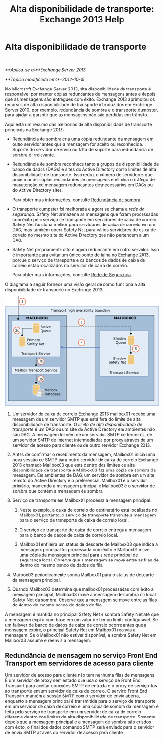 ﻿---
title: 'Alta disponibilidade de transporte: Exchange 2013 Help'
TOCTitle: Alta disponibilidade de transporte
ms:assetid: e9ec6d05-f441-4cca-8592-8f7469948299
ms:mtpsurl: https://technet.microsoft.com/pt-br/library/JJ657506(v=EXCHG.150)
ms:contentKeyID: 50486926
ms.date: 05/22/2018
mtps_version: v=EXCHG.150
ms.translationtype: MT
---

# Alta disponibilidade de transporte

 

_**Aplica-se a:**Exchange Server 2013_

_**Tópico modificado em:**2012-10-15_

No Microsoft Exchange Server 2013, alta disponibilidade de transporte é responsável por manter cópias redundantes de mensagens antes e depois que as mensagens são entregues com êxito. Exchange 2013 aprimorou os recursos de alta disponibilidade de transporte introduzidos em Exchange Server 2010, por exemplo, redundância de sombra e o transporte dumpster, para ajudar a garantir que as mensagens não são perdidas em trânsito.

Aqui está um resumo das melhorias de alta disponibilidade de transporte principais na Exchange 2013:

  - Redundância de sombra cria uma cópia redundante da mensagem em outro servidor antes que a mensagem for aceito ou reconhecida. Suporte do servidor de envio ou falta de suporte para redundância de sombra é irrelevante.

  - Redundância de sombra reconhece tanto a grupos de disponibilidade de banco de dados (DAGs) e sites do Active Directory como limites de alta disponibilidade de transporte. Isso reduz o número de servidores que pode manter cópias redundantes de mensagens e elimina o tráfego de manutenção de mensagem redundantes desnecessários em DAGs ou do Active Directory sites.
    
    Para obter mais informações, consulte [Redundância de sombra](shadow-redundancy-exchange-2013-help.md).

  - O transporte dumpster foi melhorada e agora se chama a *rede de segurança*. Safety Net armazena as mensagens que foram processadas com êxito pelo serviço de transporte em servidores de caixa de correio. Safety Net funciona melhor para servidores de caixa de correio em um DAG, mas também opera Safety Net para vários servidores de caixa de correio no mesmo site do Active Directory que não pertencem a um DAG.

  - Safety Net propriamente dito é agora redundante em outro servidor. Isso é importante para evitar um único ponto de falha no Exchange 2013, porque o serviço de transporte e os bancos de dados de caixa de correio estão localizados no servidor de caixa de correio.
    
    Para obter mais informações, consulte [Rede de Segurança](safety-net-exchange-2013-help.md).

O diagrama a seguir fornece uma visão geral de como funciona a alta disponibilidade de transporte no Exchange 2013.

![Visão geral de alta disponibilidade de transporte](images/JJ657506.88f2284d-8afe-4c8f-94a6-cd4c097a55d8(EXCHG.150).gif "Visão geral de alta disponibilidade de transporte")

1.  Um servidor de caixa de correio Exchange 2013 mailbox01 recebe uma mensagem de um servidor SMTP que está fora do limite de alta disponibilidade de transporte. O *limite de alta disponibilidade de transporte* é um DAG ou um site do Active Directory em ambientes não são DAG. A mensagem foi vêm de um servidor SMTP de terceiros, de um servidor SMTP de Internet intermediadas por proxy através de um servidor de acesso para cliente ou de outro servidor Exchange 2013.

2.  Antes de confirmar o recebimento da mensagem, Mailbox01 inicia uma nova sessão de SMTP para outro servidor de caixa de correio Exchange 2013 chamado Mailbox03 que está dentro dos limites de alta disponibilidade de transporte e Mailbox03 faz uma cópia de sombra da mensagem. Em ambientes de DAG, um servidor de sombra em um site remoto do Active Directory é o preferencial. Mailbox01 é o servidor primário, mantendo a mensagem principal e Mailbox03 é o servidor de sombra que contém a mensagem de sombra.

3.  Serviço de transporte em Mailbox01 processa a mensagem principal.
    
    1.  Neste exemplo, a caixa de correio do destinatário está localizada no Mailbox01, portanto, o serviço de transporte transmite a mensagem para o serviço de transporte de caixa de correio local.
    
    2.  O serviço de transporte de caixa de correio entrega a mensagem para o banco de dados de caixa de correio local.
    
    3.  Mailbox01 enfileira um status de descarte de Mailbox03 que indica a mensagem principal foi processada com êxito e Mailbox01 move uma cópia da mensagem principal para a rede principal de segurança local. Observe que a mensagem se move entre as filas de dentro do mesmo banco de dados de fila.

4.  Mailbox03 periodicamente sonda Mailbox01 para o status de descarte da mensagem principal.

5.  Quando Mailbox03 determina que mailbox01 processadas com êxito a mensagem principal, Mailbox03 move a mensagem de sombra no local Safety Net da sombra. Observe que a mensagem se move entre as filas de dentro do mesmo banco de dados de fila.

A mensagem é mantida no principal Safety Net e sombra Safety Net até que a mensagem expira com base em um valor de tempo limite configurável. Se um failover de banco de dados de caixa de correio ocorre antes que a mensagem expire, o principal Safety Net em Mailbox01 reenvia a mensagem. Se o Mailbox01 não estiver disponível, a sombra Safety Net em Mailbox03 assume e reenvia a mensagem.

## Redundância de mensagem no serviço Front End Transport em servidores de acesso para cliente

Um servidor de acesso para cliente não tem nenhuma filas de mensagens. É um servidor de proxy sem estado que usa o serviço de Front End Transport para aceitar conexões SMTP de entrada e o proxy de serviço-los ao transporte em um servidor de caixa de correio. O serviço Front End Transport mantém a sessão SMTP com o servidor de envio aberta, enquanto a mensagem principal é transmitida para o serviço de transporte em um servidor de caixa de correio e uma cópia de sombra da mensagem é feita pelo serviço de transporte em um servidor de caixa de correio diferente dentro dos limites de alta disponibilidade de transporte. Somente depois que a mensagem principal e a mensagem de sombra são criados com êxito, o final dos dados comando SMTP será enviado para o servidor de envio SMTP através do servidor de acesso para cliente.

